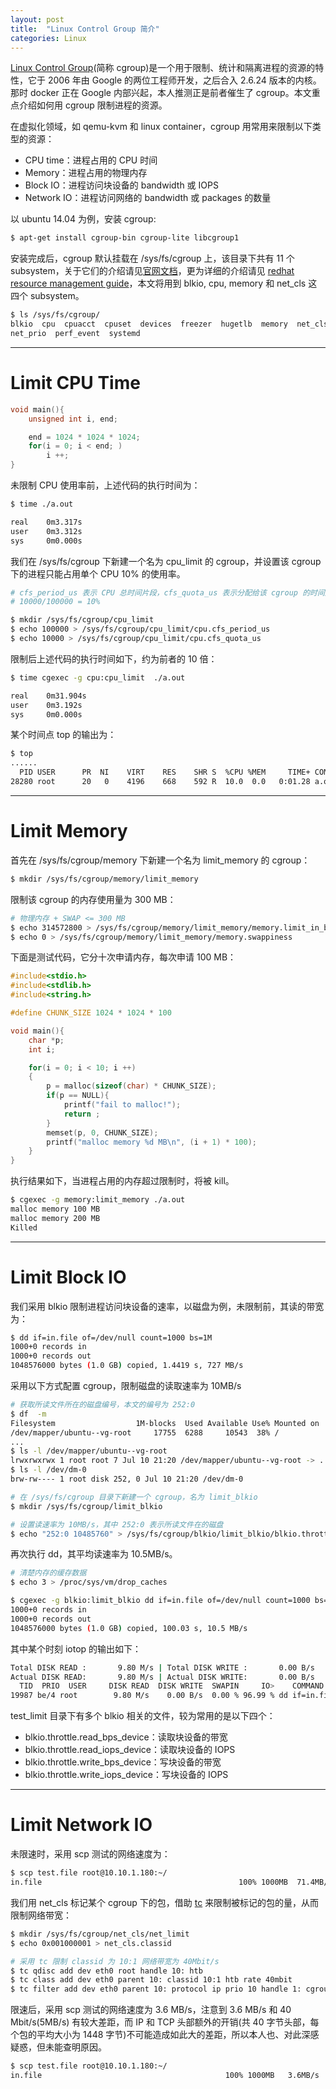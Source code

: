 ```yaml
---
layout: post
title:  "Linux Control Group 简介"
categories: Linux
---
```


[Linux Control Group](https://en.wikipedia.org/wiki/Cgroups)(简称 cgroup)是一个用于限制、统计和隔离进程的资源的特性，它于 2006 年由 Google 的两位工程师开发，之后合入 2.6.24 版本的内核。那时 docker 正在 Google 内部兴起，本人推测正是前者催生了 cgroup。本文重点介绍如何用 cgroup 限制进程的资源。

在虚拟化领域，如 qemu-kvm 和 linux container，cgroup 用常用来限制以下类型的资源：

- CPU time：进程占用的 CPU 时间
- Memory：进程占用的物理内存
- Block IO：进程访问块设备的 bandwidth 或 IOPS
- Network IO：进程访问网络的 bandwidth 或 packages 的数量

以 ubuntu 14.04 为例，安装 cgroup:

~~~ bash
$ apt-get install cgroup-bin cgroup-lite libcgroup1
~~~

安装完成后，cgroup 默认挂载在 /sys/fs/cgroup 上，该目录下共有 11 个 subsystem，关于它们的介绍请见[官网文档](https://help.ubuntu.com/lts/serverguide/cgroups-fs.html)，更为详细的介绍请见 [redhat resource management guide](https://access.redhat.com/documentation/en-US/Red_Hat_Enterprise_Linux/6/pdf/Resource_Management_Guide/Red_Hat_Enterprise_Linux-6-Resource_Management_Guide-en-US.pdf)，本文将用到 blkio, cpu, memory 和 net_cls 这四个 subsystem。

~~~ bash
$ ls /sys/fs/cgroup/
blkio  cpu  cpuacct  cpuset  devices  freezer  hugetlb  memory  net_cls
net_prio  perf_event  systemd
~~~

-------------

# Limit CPU Time

~~~ c
void main(){
    unsigned int i, end;

    end = 1024 * 1024 * 1024;
    for(i = 0; i < end; )
        i ++;
}
~~~

未限制 CPU 使用率前，上述代码的执行时间为：

~~~ bash
$ time ./a.out

real	0m3.317s
user	0m3.312s
sys  	0m0.000s
~~~

我们在 /sys/fs/cgroup 下新建一个名为 cpu_limit 的 cgroup，并设置该 cgroup 下的进程只能占用单个 CPU 10% 的使用率。 

~~~ bash
# cfs_period_us 表示 CPU 总时间片段，cfs_quota_us 表示分配给该 cgroup 的时间片段。
# 10000/100000 = 10%

$ mkdir /sys/fs/cgroup/cpu_limit
$ echo 100000 > /sys/fs/cgroup/cpu_limit/cpu.cfs_period_us
$ echo 10000 > /sys/fs/cgroup/cpu_limit/cpu.cfs_quota_us
~~~

限制后上述代码的执行时间如下，约为前者的 10 倍：

~~~ bash
$ time cgexec -g cpu:cpu_limit  ./a.out

real	0m31.904s
user	0m3.192s
sys 	0m0.000s
~~~

某个时间点 top 的输出为：

~~~ bash
$ top
......
  PID USER      PR  NI    VIRT    RES    SHR S  %CPU %MEM     TIME+ COMMAND
28280 root      20   0    4196    668    592 R  10.0  0.0   0:01.28 a.out
~~~

-------

# Limit Memory

首先在 /sys/fs/cgroup/memory 下新建一个名为 limit_memory 的 cgroup：

~~~ bash
$ mkdir /sys/fs/cgroup/memory/limit_memory
~~~

限制该 cgroup 的内存使用量为 300 MB：

~~~ bash
# 物理内存 + SWAP <= 300 MB
$ echo 314572800 > /sys/fs/cgroup/memory/limit_memory/memory.limit_in_bytes
$ echo 0 > /sys/fs/cgroup/memory/limit_memory/memory.swappiness
~~~

下面是测试代码，它分十次申请内存，每次申请 100 MB：

~~~ c
#include<stdio.h>
#include<stdlib.h>
#include<string.h>

#define CHUNK_SIZE 1024 * 1024 * 100

void main(){
    char *p;
    int i;

    for(i = 0; i < 10; i ++)
    {
        p = malloc(sizeof(char) * CHUNK_SIZE);
        if(p == NULL){
            printf("fail to malloc!");
            return ;
        }
        memset(p, 0, CHUNK_SIZE);
        printf("malloc memory %d MB\n", (i + 1) * 100);
    }
}
~~~

执行结果如下，当进程占用的内存超过限制时，将被 kill。

~~~ bash
$ cgexec -g memory:limit_memory ./a.out
malloc memory 100 MB
malloc memory 200 MB
Killed
~~~

-------

# Limit Block IO

我们采用 blkio 限制进程访问块设备的速率，以磁盘为例，未限制前，其读的带宽为：

~~~ bash
$ dd if=in.file of=/dev/null count=1000 bs=1M
1000+0 records in
1000+0 records out
1048576000 bytes (1.0 GB) copied, 1.4419 s, 727 MB/s
~~~

采用以下方式配置 cgroup，限制磁盘的读取速率为 10MB/s

~~~ bash
# 获取所读文件所在的磁盘编号，本文的编号为 252:0
$ df  -m
Filesystem                  1M-blocks  Used Available Use% Mounted on
/dev/mapper/ubuntu--vg-root     17755  6288     10543  38% /
...
$ ls -l /dev/mapper/ubuntu--vg-root
lrwxrwxrwx 1 root root 7 Jul 10 21:20 /dev/mapper/ubuntu--vg-root -> ../dm-0
$ ls -l /dev/dm-0
brw-rw---- 1 root disk 252, 0 Jul 10 21:20 /dev/dm-0

# 在 /sys/fs/cgroup 目录下新建一个 cgroup，名为 limit_blkio
$ mkdir /sys/fs/cgroup/limit_blkio

# 设置读速率为 10MB/s，其中 252:0 表示所读文件在的磁盘
$ echo "252:0 10485760" > /sys/fs/cgroup/blkio/limit_blkio/blkio.throttle.read_bps_device
~~~

再次执行 dd，其平均读速率为 10.5MB/s。

~~~ bash
# 清楚内存的缓存数据
$ echo 3 > /proc/sys/vm/drop_caches

$ cgexec -g blkio:limit_blkio dd if=in.file of=/dev/null count=1000 bs=1M
1000+0 records in
1000+0 records out
1048576000 bytes (1.0 GB) copied, 100.03 s, 10.5 MB/s
~~~

其中某个时刻 iotop 的输出如下：

~~~ bash
Total DISK READ :       9.80 M/s | Total DISK WRITE :       0.00 B/s
Actual DISK READ:       9.80 M/s | Actual DISK WRITE:       0.00 B/s
  TID  PRIO  USER     DISK READ  DISK WRITE  SWAPIN     IO>    COMMAND
19987 be/4 root        9.80 M/s    0.00 B/s  0.00 % 96.99 % dd if=in.file of=/dev/null count=1000 bs=1M
~~~

test\_limit 目录下有多个 blkio 相关的文件，较为常用的是以下四个：

- blkio.throttle.read_bps_device：读取块设备的带宽
- blkio.throttle.read_iops_device：读取块设备的 IOPS
- blkio.throttle.write_bps_device：写块设备的带宽
- blkio.throttle.write_iops_device：写块设备的 IOPS

---------------

# Limit Network IO

未限速时，采用 scp 测试的网络速度为：

~~~ bash
$ scp test.file root@10.10.1.180:~/
in.file                                            100% 1000MB  71.4MB/s   00:14
~~~

我们用 net_cls 标记某个 cgroup 下的包，借助 [tc](http://linux.die.net/man/8/tc) 来限制被标记的包的量，从而限制网络带宽：

~~~ bash
$ mkdir /sys/fs/cgroup/net_cls/net_limit
$ echo 0x001000001 > net_cls.classid

# 采用 tc 限制 classid 为 10:1 网络带宽为 40Mbit/s
$ tc qdisc add dev eth0 root handle 10: htb
$ tc class add dev eth0 parent 10: classid 10:1 htb rate 40mbit
$ tc filter add dev eth0 parent 10: protocol ip prio 10 handle 1: cgroup
~~~

限速后，采用 scp 测试的网络速度为 3.6 MB/s，注意到 3.6 MB/s 和 40 Mbit/s(5MB/s) 有较大差距，而 IP 和 TCP 头部额外的开销(共 40 字节头部，每个包的平均大小为 1448 字节)不可能造成如此大的差距，所以本人也、对此深感疑惑，但未能查明原因。

~~~ bash
$ scp test.file root@10.10.1.180:~/
in.file                                         100% 1000MB   3.6MB/s   04:39
~~~
